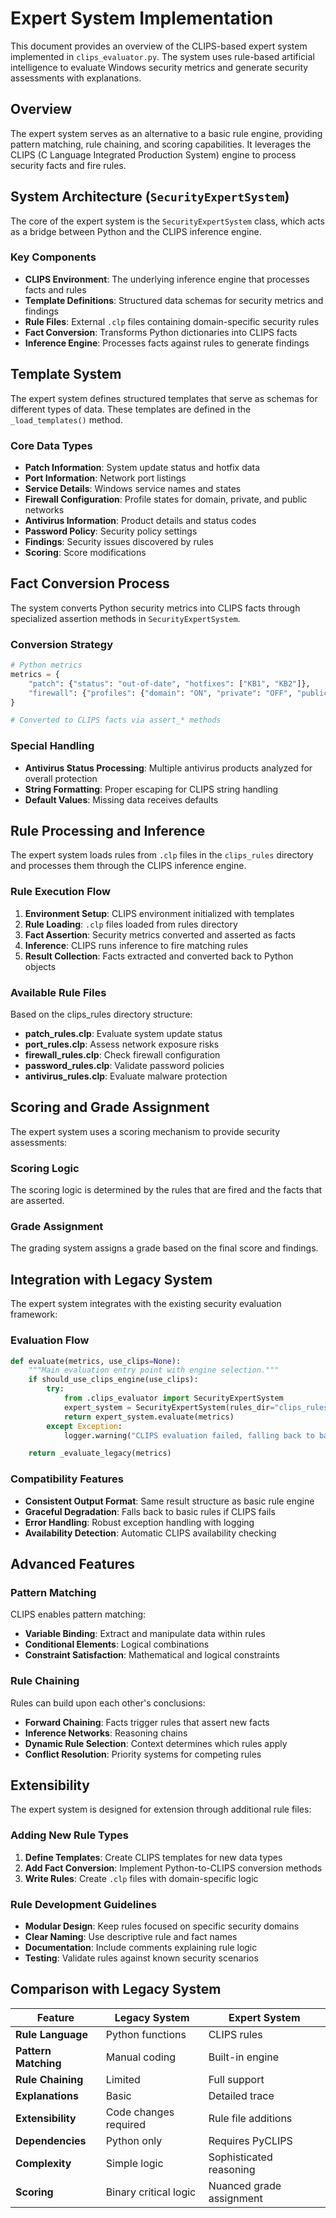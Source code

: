 # Expert System Implementation

This document provides an overview of the CLIPS-based expert system implemented in `clips_evaluator.py`. The system uses rule-based artificial intelligence to evaluate Windows security metrics and generate security assessments with explanations.

## Overview

The expert system serves as an alternative to a basic rule engine, providing pattern matching, rule chaining, and scoring capabilities. It leverages the CLIPS (C Language Integrated Production System) engine to process security facts and fire rules.

## System Architecture (`SecurityExpertSystem`)

The core of the expert system is the `SecurityExpertSystem` class, which acts as a bridge between Python and the CLIPS inference engine.

### Key Components

- **CLIPS Environment**: The underlying inference engine that processes facts and rules
- **Template Definitions**: Structured data schemas for security metrics and findings
- **Rule Files**: External `.clp` files containing domain-specific security rules
- **Fact Conversion**: Transforms Python dictionaries into CLIPS facts
- **Inference Engine**: Processes facts against rules to generate findings

## Template System

The expert system defines structured templates that serve as schemas for different types of data. These templates are defined in the `_load_templates()` method.

### Core Data Types

- **Patch Information**: System update status and hotfix data
- **Port Information**: Network port listings
- **Service Details**: Windows service names and states
- **Firewall Configuration**: Profile states for domain, private, and public networks
- **Antivirus Information**: Product details and status codes
- **Password Policy**: Security policy settings
- **Findings**: Security issues discovered by rules
- **Scoring**: Score modifications

## Fact Conversion Process

The system converts Python security metrics into CLIPS facts through specialized assertion methods in `SecurityExpertSystem`.

### Conversion Strategy

```python
# Python metrics
metrics = {
    "patch": {"status": "out-of-date", "hotfixes": ["KB1", "KB2"]},
    "firewall": {"profiles": {"domain": "ON", "private": "OFF", "public": "ON"}}
}

# Converted to CLIPS facts via assert_* methods
```

### Special Handling

- **Antivirus Status Processing**: Multiple antivirus products analyzed for overall protection
- **String Formatting**: Proper escaping for CLIPS string handling
- **Default Values**: Missing data receives defaults

## Rule Processing and Inference

The expert system loads rules from `.clp` files in the `clips_rules` directory and processes them through the CLIPS inference engine.

### Rule Execution Flow

1. **Environment Setup**: CLIPS environment initialized with templates
2. **Rule Loading**: `.clp` files loaded from rules directory
3. **Fact Assertion**: Security metrics converted and asserted as facts
4. **Inference**: CLIPS runs inference to fire matching rules
5. **Result Collection**: Facts extracted and converted back to Python objects

### Available Rule Files

Based on the clips_rules directory structure:

- **patch_rules.clp**: Evaluate system update status
- **port_rules.clp**: Assess network exposure risks
- **firewall_rules.clp**: Check firewall configuration
- **password_rules.clp**: Validate password policies
- **antivirus_rules.clp**: Evaluate malware protection

## Scoring and Grade Assignment

The expert system uses a scoring mechanism to provide security assessments:

### Scoring Logic

The scoring logic is determined by the rules that are fired and the facts that are asserted.

### Grade Assignment

The grading system assigns a grade based on the final score and findings.

## Integration with Legacy System

The expert system integrates with the existing security evaluation framework:

### Evaluation Flow

```python
def evaluate(metrics, use_clips=None):
    """Main evaluation entry point with engine selection."""
    if should_use_clips_engine(use_clips):
        try:
            from .clips_evaluator import SecurityExpertSystem
            expert_system = SecurityExpertSystem(rules_dir="clips_rules")
            return expert_system.evaluate(metrics)
        except Exception:
            logger.warning("CLIPS evaluation failed, falling back to basic rules")

    return _evaluate_legacy(metrics)
```

### Compatibility Features

- **Consistent Output Format**: Same result structure as basic rule engine
- **Graceful Degradation**: Falls back to basic rules if CLIPS fails
- **Error Handling**: Robust exception handling with logging
- **Availability Detection**: Automatic CLIPS availability checking

## Advanced Features

### Pattern Matching

CLIPS enables pattern matching:

- **Variable Binding**: Extract and manipulate data within rules
- **Conditional Elements**: Logical combinations
- **Constraint Satisfaction**: Mathematical and logical constraints

### Rule Chaining

Rules can build upon each other's conclusions:

- **Forward Chaining**: Facts trigger rules that assert new facts
- **Inference Networks**: Reasoning chains
- **Dynamic Rule Selection**: Context determines which rules apply
- **Conflict Resolution**: Priority systems for competing rules

## Extensibility

The expert system is designed for extension through additional rule files:

### Adding New Rule Types

1. **Define Templates**: Create CLIPS templates for new data types
2. **Add Fact Conversion**: Implement Python-to-CLIPS conversion methods
3. **Write Rules**: Create `.clp` files with domain-specific logic

### Rule Development Guidelines

- **Modular Design**: Keep rules focused on specific security domains
- **Clear Naming**: Use descriptive rule and fact names
- **Documentation**: Include comments explaining rule logic
- **Testing**: Validate rules against known security scenarios

## Comparison with Legacy System

| Feature              | Legacy System         | Expert System            |
| -------------------- | --------------------- | ------------------------ |
| **Rule Language**    | Python functions      | CLIPS rules              |
| **Pattern Matching** | Manual coding         | Built-in engine          |
| **Rule Chaining**    | Limited               | Full support             |
| **Explanations**     | Basic                 | Detailed trace           |
| **Extensibility**    | Code changes required | Rule file additions      |
| **Dependencies**     | Python only           | Requires PyCLIPS         |
| **Complexity**       | Simple logic          | Sophisticated reasoning  |
| **Scoring**          | Binary critical logic | Nuanced grade assignment |
